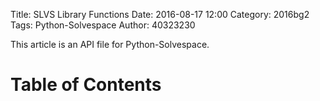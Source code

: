 Title: SLVS Library Functions
Date: 2016-08-17 12:00
Category: 2016bg2
Tags: Python-Solvespace
Author: 40323230

This article is an API file for Python-Solvespace.

<!-- PELICAN_END_SUMMARY -->

Table of Contents
===

